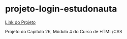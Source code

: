 # projeto-login-estudonauta
[Link do Projeto](https://robson-lima-jr.github.io/projeto-login-estudonauta/)

Projeto do Capitulo 26, Módulo 4 do Curso de HTML/CSS
